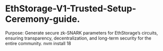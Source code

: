 # EthStorage-V1-Trusted-Setup-Ceremony-guide.
Purpose: Generate secure zk-SNARK parameters for EthStorage’s circuits, ensuring transparency, decentralization, and long-term security for the entire community.
nvm install 18
